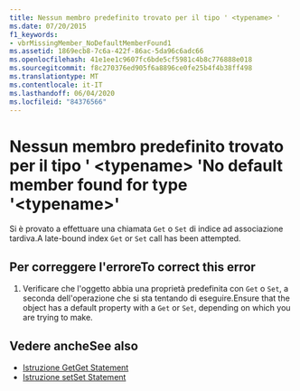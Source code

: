 ```yaml
---
title: Nessun membro predefinito trovato per il tipo ' <typename> '
ms.date: 07/20/2015
f1_keywords:
- vbrMissingMember_NoDefaultMemberFound1
ms.assetid: 1869ecb8-7c6a-422f-86ac-5da96c6adc66
ms.openlocfilehash: 41e1ee1c9607fc6bde5cf5981c4b8c776888e018
ms.sourcegitcommit: f8c270376ed905f6a8896ce0fe25b4f4b38ff498
ms.translationtype: MT
ms.contentlocale: it-IT
ms.lasthandoff: 06/04/2020
ms.locfileid: "84376566"
---
```

# <a name="no-default-member-found-for-type-typename"></a><span data-ttu-id="71f84-102">Nessun membro predefinito trovato per il tipo ' \<typename> '</span><span class="sxs-lookup"><span data-stu-id="71f84-102">No default member found for type '\<typename>'</span></span>
<span data-ttu-id="71f84-103">Si è provato a effettuare una chiamata `Get` o `Set` di indice ad associazione tardiva.</span><span class="sxs-lookup"><span data-stu-id="71f84-103">A late-bound index `Get` or `Set` call has been attempted.</span></span>  
  
## <a name="to-correct-this-error"></a><span data-ttu-id="71f84-104">Per correggere l'errore</span><span class="sxs-lookup"><span data-stu-id="71f84-104">To correct this error</span></span>  
  
1. <span data-ttu-id="71f84-105">Verificare che l'oggetto abbia una proprietà predefinita con `Get` o `Set`, a seconda dell'operazione che si sta tentando di eseguire.</span><span class="sxs-lookup"><span data-stu-id="71f84-105">Ensure that the object has a default property with a `Get` or `Set`, depending on which you are trying to make.</span></span>  
  
## <a name="see-also"></a><span data-ttu-id="71f84-106">Vedere anche</span><span class="sxs-lookup"><span data-stu-id="71f84-106">See also</span></span>

- [<span data-ttu-id="71f84-107">Istruzione Get</span><span class="sxs-lookup"><span data-stu-id="71f84-107">Get Statement</span></span>](../language-reference/statements/get-statement.md)
- [<span data-ttu-id="71f84-108">Istruzione set</span><span class="sxs-lookup"><span data-stu-id="71f84-108">Set Statement</span></span>](../language-reference/statements/set-statement.md)
